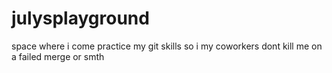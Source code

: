 # julysplayground

space where i come practice my git skills so i my coworkers dont kill me on a failed merge or smth
